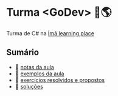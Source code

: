 # Turma \<GoDev> 🧲🌎

Turma de C# na [Ímã learning place](https://imalearningplace.com)

## Sumário

* 📝 [notas da aula](/Notas/)
* 🌱 [exemplos da aula](/Exemplos/)
* 🧩 [exercícios resolvidos e propostos](/Exerc%C3%ADcios/)
* 🚀 [soluções](Solu%C3%A7%C3%B5es/)